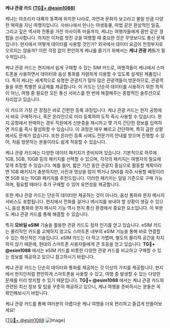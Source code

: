 **케냐 관광 카드 [[TG💪+ @esim1088](https://t.me/s/esim1088)]**

케냐는 아프리카 대륙의 동쪽에 위치한 나라로, 자연과 문화의 보고라고 불릴 만큼 다양한 매력을 지닌 여행지입니다. 사바나에서 만나는 야생동물, 마법 같은 환상적인 일출, 그리고 깊은 역사와 전통을 가진 마사이족 마을까지, 케냐는 여행자들에게 꿈만 같은 경험을 선사합니다. 하지만 이처럼 멋진 곳을 여행할 때 중요한 것은 무엇보다도 통신 문제입니다. 현지에서 어떻게 데이터를 사용할 것인가? 외국에서 데이터 요금이 천정부지로 오르지는 않을까? 이런 걱정 없이 편안하게 케냐를 즐기기 위해서는 **케냐 관광 카드**가 필수적입니다.

케냐 관광 카드는 현지에서 쉽게 구매할 수 있는 SIM 카드로, 여행객들이 케냐에서 스마트폰을 사용하면서 데이터와 음성 통화를 저렴하게 이용할 수 있도록 설계된 제품입니다. 특히 케냐는 세계적으로 유명한 관광지가 많아 많은 관광객들이 방문하므로, 관광객들을 위한 특별한 요금제를 제공합니다. 이 카드는 단순히 데이터를 사용하기 위한 목적이 아닌, 여행 중 필요한 모든 통신 서비스를 한 번에 해결해주는 종합적인 솔루션으로 자리잡고 있습니다.

이 카드의 가장 큰 장점은 바로 간편한 등록 과정입니다. 케냐 관광 카드는 현지 공항에서 바로 구매하거나, 혹은 온라인으로 미리 등록하여 도착 즉시 사용할 수 있습니다. 현지 공항에서 판매하는 경우 직원에게 신분증을 제시하고 몇 가지 간단한 정보를 입력하면 카드를 즉시 활성화할 수 있습니다. 이 과정은 매우 빠르고 간단하며, 특히 급한 상황에서도 문제가 없습니다. 또한 온라인 등록 시에도 전문가의 안내를 받으며 진행할 수 있어, 처음 방문하는 분들이라도 쉽게 적응할 수 있습니다.

케냐 관광 카드에는 다양한 데이터 패키지가 준비되어 있습니다. 기본적으로 하루에 1GB, 5GB, 10GB 등의 패키지를 선택할 수 있으며, 각각의 패키지는 여행자의 필요에 맞게 조정할 수 있습니다. 예를 들어, 짧은 기간 동안 관광지 중심으로 활동할 계획이라면 1GB 패키지가 충분하지만, 사진과 영상을 많이 찍거나 SNS를 자주 사용할 예정이라면 5GB 또는 10GB 패키지를 추천드립니다. 이러한 패키지는 일일 기준으로 구매 가능하며, 필요할 때마다 추가 구매할 수 있어 유연성을 제공합니다.

또한 케냐 관광 카드는 단순히 데이터만 제공하는 것이 아니라, 음성 통화와 문자 메시지 서비스도 포함됩니다. 현지에서 전화를 걸거나 메시지를 보내야 할 상황이 생길 수 있으니, 음성 통화와 문자 메시지 기능 역시 현지 통신 환경에서 중요한 요소입니다. 이 부분도 케냐 관광 카드를 통해 해결할 수 있습니다.

특히 **모바일 eSIM** 기술을 활용한 관광 카드도 점차 인기를 얻고 있습니다. eSIM 카드는 물리적인 카드를 교체하지 않고도 스마트폰 내부의 eSIM 기능을 통해 바로 연결할 수 있는 혁신적인 기술입니다. eSIM 카드는 더 작고 가볍며, 별도의 물리적 공간을 차지하지 않기 때문에, 현대의 스마트폰 사용자들에게 큰 호응을 얻고 있습니다. **TG💪+ @esim1088** 에서는 eSIM 카드를 비롯한 다양한 관광 카드를 비교하고 구매할 수 있는 정보를 제공하고 있으니 참고하시기 바랍니다.

케냐 관광 카드는 단순히 데이터와 통화를 제공하는 것 이상의 가치를 제공합니다. 현지에서 현지인처럼 편안하게 스마트폰을 사용할 수 있고, 여행 중 발생할 수 있는 다양한 문제를 미리 방지할 수 있기 때문입니다. **TG💪+ @esim1088** 에서는 케냐 관광 카드와 관련된 최신 정보 및 팁을 꾸준히 제공하고 있으니, 케냐 여행을 준비하시는 분들은 꼭 확인해보시기 바랍니다.

케냐 관광 카드를 통해 여러분의 아름다운 케냐 여행을 더욱 편리하고 즐겁게 만들어보세요! 

[[TG💪+ @esim1088](https://t.me/s/esim1088) ![Image](https://i.postimg.cc/Y0z9fWf4/image.png)]